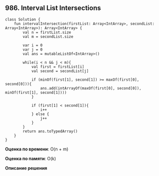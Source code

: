 ## 986. Interval List Intersections



``` 
class Solution {
    fun intervalIntersection(firstList: Array<IntArray>, secondList: Array<IntArray>): Array<IntArray> {
        val n = firstList.size
        val m = secondList.size

        var i = 0
        var j = 0
        val ans = mutableListOf<IntArray>()

        while(i < n && j < m){
            val first = firstList[i]
            val second = secondList[j]

            if (minOf(first[1], second[1]) >= maxOf(first[0], second[0])){
                ans.add(intArrayOf(maxOf(first[0], second[0]), minOf(first[1], second[1])))
            }

            if (first[1] < second[1]){
                i++
            } else {
                j++
            }
        }
        return ans.toTypedArray()
    }
}

```

**Оценка по времени**: O(n + m)


**Оценка по памяти**: O(k)


**Описание решения**
```

```

